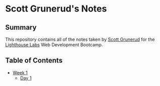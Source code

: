 # Scott Grunerud's Notes

## Summary 

This repository contains all of the notes taken by [Scott Grunerud](https://github.com/ScottGrun) for the[ Lighthouse Labs](https://www.lighthouselabs.ca/) Web Development Bootcamp.

## Table of Contents

* [Week 1](/Week_1)
  * [Day 1](/Week_1/Day_1)